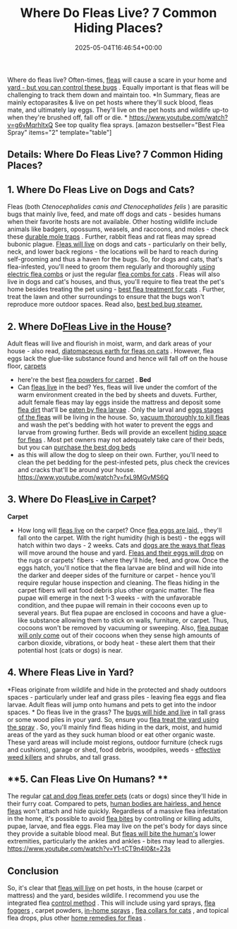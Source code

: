 ﻿---
layout: post
title: Where Do Fleas Live? 7 Common Hiding Places?
date: '2025-05-04T16:46:54+00:00'
categories:
- Fleas
- Guide
tags: []
slug: /where-do-fleas-live/
lastmod: 2025-05-07T12:21:29+03:00
---

Where do fleas live? Often-times,
[fleas](https://pestpolicy.com/what-do-fleas-look-like/)
will cause a scare in your home and
[yard - but you can control these bugs](https://pestpolicy.com/best-flea-spray-for-yard/)
. Equally important is that fleas will be challenging to track them down and maintain too.
*In Summary, fleas are mainly ectoparasites & live on pet hosts where they'll suck blood, fleas mate, and ultimately lay eggs. They'll live on the pet hosts and wildlife up-to when they're brushed off, fall off or die. *
https://www.youtube.com/watch?v=g6vMqrhltxQ
See top quality flea sprays.
[amazon bestseller="Best Flea Spray" items="2" template="table"]
## Details: Where Do Fleas Live? 7 Common Hiding Places?
## 1. Where Do Fleas Live on Dogs and Cats?
Fleas (both
*Ctenocephalides canis and Ctenocephalides felis*
) are parasitic bugs that mainly live, feed, and mate off dogs and cats - besides humans when their favorite hosts are not available.
Other hosting wildlife include animals like badgers, opossums, weasels, and raccoons, and moles - check these
[durable mole traps](https://pestpolicy.com/best-mole-traps/)
. Further, rabbit fleas and rat fleas may spread bubonic plague.
[Fleas will live](https://pestpolicy.com/can-fleas-live-on-clothes/)
on dogs and cats - particularly on their belly, neck, and lower back regions - the locations will be hard to reach during self-grooming and thus a haven for the bugs.
So, for dogs and cats, that's flea-infested, you'll need to groom them regularly and thoroughly
[using electric flea combs](https://pestpolicy.com/best-electronic-flea-comb/)
or just the regular
[flea combs for cats](https://pestpolicy.com/best-flea-comb-for-cats/)
.
Fleas will also live in dogs and cat's houses, and thus, you'll require to flea treat the pet's home besides treating the pet using -
[best flea treatment for cats](https://pestpolicy.com/best-flea-treatment-for-cats/)
.
Further, treat the lawn and other surroundings to ensure that the bugs won't reproduce more outdoor spaces. Read also,
[best bed bug steamer.](https://pestpolicy.com/best-bed-bug-steamer/)
## 2. Where Do[Fleas Live in the House](https://pestpolicy.com/how-to-tell-if-you-have-fleas/)?
Adult fleas will live and flourish in moist, warm, and dark areas of your house - also read,
[diatomaceous earth for fleas on cats](https://pestpolicy.com/diatomaceous-earth-for-fleas-on-cats/)
.
However, flea eggs lack the glue-like substance found and hence will fall off on the house floor,
[carpets](https://pestpolicy.com/can-fleas-live-in-carpets/)
- here're the best
[flea powders for carpet](https://pestpolicy.com/best-flea-carpet-powder/)
.
**Bed**
- Can
[fleas live](https://pestpolicy.com/how-long-do-fleas-live-on-humans/)
in the bed? Yes, fleas will live under the comfort of the warm environment created in the bed by sheets and duvets. Further, adult female fleas may lay eggs inside the mattress and deposit some
[flea dirt](https://pestpolicy.com/what-is-flea-dirt/)
that'll be
[eaten by flea larvae](https://pestpolicy.com/what-do-flea-larvae-eat/)
.
Only the larval and
[eggs stages of the fleas](https://pestpolicy.com/does-the-dryer-kill-fleas/)
will be living in the house. So,
[vacuum thoroughly to kill fleas](https://pestpolicy.com/best-vacuum-for-fleas/)
and wash the pet's bedding with hot water to prevent the eggs and larvae from growing further.
Beds will provide an excellent
[hiding space for fleas](https://pestpolicy.com/where-do-fleas-hide/)
. Most pet owners may not adequately take care of their beds, but you can
[purchase the best dog beds](https://pestpolicy.com/best-dog-beds/)
- as this will allow the dog to sleep on their own.
Further, you'll need to clean the pet bedding for the pest-infested pets, plus check the crevices and cracks that'll be around your house.
https://www.youtube.com/watch?v=fxL9MGvMS6Q
## 3. Where Do Fleas[Live in Carpet](https://pestpolicy.com/can-bed-bugs-live-in-carpet/)?
**Carpet**
- How long will
[fleas live](https://pestpolicy.com/can-fleas-live-on-clothes/)
on the carpet? Once
[flea eggs are laid.](https://pestpolicy.com/how-to-kill-flea-eggs/)
, they'll fall onto the carpet. With the right humidity (high is best) - the eggs will hatch within two days - 2 weeks.
Cats and
[dogs are the ways that fleas](https://pestpolicy.com/can-dog-fleas-transfer-to-humans/)
will move around the house and yard.
[Fleas and their eggs will drop](https://pestpolicy.com/best-flea-drops-for-cats/)
on the rugs or carpets' fibers - where they'll hide, feed, and grow.
Once the eggs hatch, you'll notice that the flea larvae are blind and will hide into the darker and deeper sides of the furniture or carpet - hence you'll require regular house inspection and cleaning.
The fleas hiding in the carpet fibers will eat food debris plus other organic matter. The flea pupae will emerge in the next 1-3 weeks - with the unfavorable condition, and thee pupae will remain in their cocoons even up to several years.
But flea pupae are enclosed in cocoons and have a glue-like substance allowing them to stick on walls, furniture, or carpet. Thus, cocoons won't be removed by vacuuming or sweeping.
Also,
[flea pupae will only come](https://pestpolicy.com/where-do-fleas-come-from/)
out of their cocoons when they sense high amounts of carbon dioxide, vibrations, or body heat - these alert them that their potential host (cats or dogs) is near.
## 4. Where Fleas Live in Yard?
*Fleas originate from wildlife and hide in the protected and shady outdoors spaces - particularly under leaf and grass piles - leaving flea eggs and flea larvae. Adult fleas will jump onto humans and pets to get into the indoor spaces. *
Do fleas live in the grass? The
[bugs will hide and live](https://pestpolicy.com/can-bed-bugs-live-outside/)
in tall grass or some wood piles in your yard. So, ensure you
[flea treat the yard using the spray](https://pestpolicy.com/best-flea-spray-for-yard/)
.
So, you'll mainly find fleas hiding in the dark, moist, and humid areas of the yard as they suck human blood or eat other organic waste.
These yard areas will include moist regions, outdoor furniture (check rugs and cushions), garage or shed, food debris, woodpiles, weeds -
[effective weed killers](https://pestpolicy.com/best-weed-killers-for-flower-beds/)
and shrubs, and tall grass.
## **5. Can Fleas Live On Humans? **
The regular
[cat and dog fleas prefer pets](https://pestpolicy.com/what-is-blep-in-pets-cats-and-dogs/)
(cats or dogs) since they'll hide in their furry coat. Compared to pets,
[human bodies are hairless, and hence fleas](https://pestpolicy.com/flea-repellent-for-humans/)
won't attach and hide quickly.
Regardless of a massive flea infestation in the home, it's possible to avoid
[flea bites](https://pestpolicy.com/flea-bites-vs-bed-bug-bites/)
by controlling or killing adults, pupae, larvae, and flea eggs.
Flea may live on the pet's body for days since they provide a suitable blood meal. But
[fleas will bite the human's](https://pestpolicy.com/can-dog-fleas-transfer-to-humans/)
lower extremities, particularly the ankles and ankles - bites may lead to allergies.
https://www.youtube.com/watch?v=Y1-tCT9n4I0&t=23s
## Conclusion
So, it's clear that
[fleas will live](https://pestpolicy.com/can-fleas-live-in-human-hair/)
on pet hosts, in the house (carpet or mattress) and the yard, besides wildlife. I recommend you use the integrated flea
[control method](https://pestpolicy.com/top-7-natural-termite-control-can-easily/)
.
This will include using yard sprays,
[flea foggers](https://pestpolicy.com/best-fogger-for-fleas/)
, carpet powders,
[in-home sprays](https://pestpolicy.com/best-flea-spray-for-home/)
,
[flea collars for cats](https://pestpolicy.com/best-flea-collar-for-cats/)
, and topical flea drops, plus other
[home remedies for fleas](https://pestpolicy.com/home-remedies-for-fleas/)
.